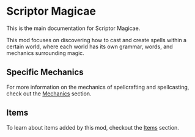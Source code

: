 # Scriptor Magicae

This is the main documentation for Scriptor Magicae.

This mod focuses on discovering how to cast and create spells within
a certain world, where each world has its own grammar, words, and 
mechanics surrounding magic.

## Specific Mechanics

For more information on the mechanics of spellcrafting and 
spellcasting, check out the [Mechanics](mechanics/README.md) section.

## Items

To learn about items added by this mod, checkout the 
[Items](items/README.md) section.